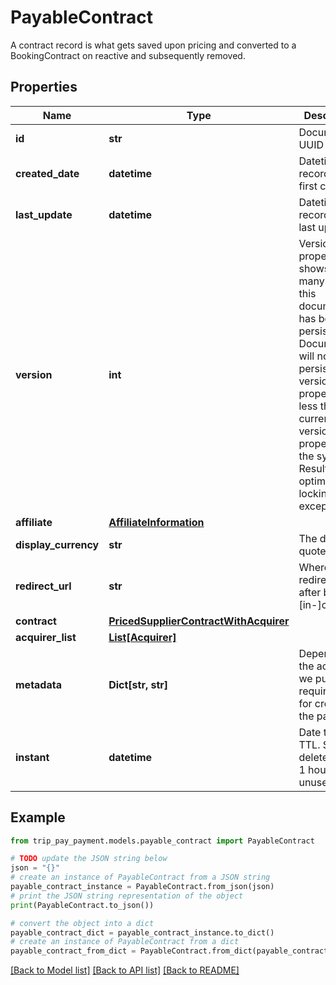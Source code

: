# PayableContract

A contract record is what gets saved upon pricing and converted to a BookingContract on reactive and subsequently removed.

## Properties

Name | Type | Description | Notes
------------ | ------------- | ------------- | -------------
**id** | **str** | Document UUID | [optional] 
**created_date** | **datetime** | Datetime this record was first created | [optional] 
**last_update** | **datetime** | Datetime this record was last updated | [optional] 
**version** | **int** | Version property that shows how many times this document has been persisted. Document will not persist if the version property is less than current version property in the system. Result in an optimistic locking exception. | [optional] 
**affiliate** | [**AffiliateInformation**](AffiliateInformation.md) |  | 
**display_currency** | **str** | The desired quote | [default to 'USD']
**redirect_url** | **str** | Where to redirect to after booking [in-]complete | 
**contract** | [**PricedSupplierContractWithAcquirer**](PricedSupplierContractWithAcquirer.md) |  | 
**acquirer_list** | [**List[Acquirer]**](Acquirer.md) |  | 
**metadata** | **Dict[str, str]** | Depending on the acquirer, we put in required data for creating the payment. | [optional] 
**instant** | **datetime** | Date to attach TTL. Self-deletes after 1 hour of unuse. | 

## Example

```python
from trip_pay_payment.models.payable_contract import PayableContract

# TODO update the JSON string below
json = "{}"
# create an instance of PayableContract from a JSON string
payable_contract_instance = PayableContract.from_json(json)
# print the JSON string representation of the object
print(PayableContract.to_json())

# convert the object into a dict
payable_contract_dict = payable_contract_instance.to_dict()
# create an instance of PayableContract from a dict
payable_contract_from_dict = PayableContract.from_dict(payable_contract_dict)
```
[[Back to Model list]](../README.md#documentation-for-models) [[Back to API list]](../README.md#documentation-for-api-endpoints) [[Back to README]](../README.md)


